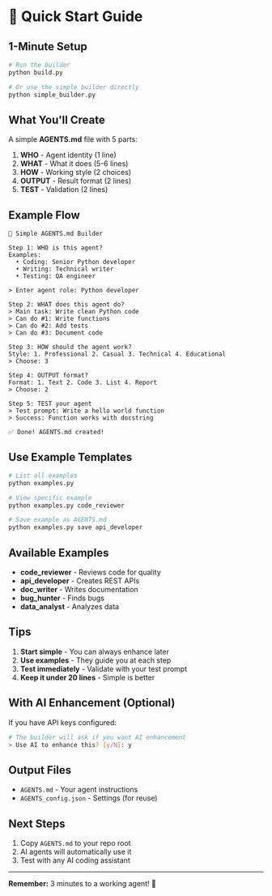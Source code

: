 # 🚀 Quick Start Guide

## 1-Minute Setup

```bash
# Run the builder
python build.py

# Or use the simple builder directly
python simple_builder.py
```

## What You'll Create

A simple **AGENTS.md** file with 5 parts:

1. **WHO** - Agent identity (1 line)
2. **WHAT** - What it does (5-6 lines)
3. **HOW** - Working style (2 choices)
4. **OUTPUT** - Result format (2 lines)
5. **TEST** - Validation (2 lines)

## Example Flow

```
🚀 Simple AGENTS.md Builder

Step 1: WHO is this agent?
Examples:
  • Coding: Senior Python developer
  • Writing: Technical writer
  • Testing: QA engineer

> Enter agent role: Python developer

Step 2: WHAT does this agent do?
> Main task: Write clean Python code
> Can do #1: Write functions
> Can do #2: Add tests
> Can do #3: Document code

Step 3: HOW should the agent work?
Style: 1. Professional 2. Casual 3. Technical 4. Educational
> Choose: 3

Step 4: OUTPUT format?
Format: 1. Text 2. Code 3. List 4. Report
> Choose: 2

Step 5: TEST your agent
> Test prompt: Write a hello world function
> Success: Function works with docstring

✅ Done! AGENTS.md created!
```

## Use Example Templates

```bash
# List all examples
python examples.py

# View specific example
python examples.py code_reviewer

# Save example as AGENTS.md
python examples.py save api_developer
```

## Available Examples

- **code_reviewer** - Reviews code for quality
- **api_developer** - Creates REST APIs
- **doc_writer** - Writes documentation
- **bug_hunter** - Finds bugs
- **data_analyst** - Analyzes data

## Tips

1. **Start simple** - You can always enhance later
2. **Use examples** - They guide you at each step
3. **Test immediately** - Validate with your test prompt
4. **Keep it under 20 lines** - Simple is better

## With AI Enhancement (Optional)

If you have API keys configured:

```bash
# The builder will ask if you want AI enhancement
> Use AI to enhance this? [y/N]: y
```

## Output Files

- `AGENTS.md` - Your agent instructions
- `AGENTS_config.json` - Settings (for reuse)

## Next Steps

1. Copy `AGENTS.md` to your repo root
2. AI agents will automatically use it
3. Test with any AI coding assistant

---

**Remember:** 3 minutes to a working agent! 🎯